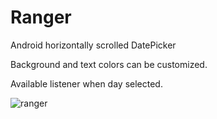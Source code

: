 # Ranger
Android horizontally scrolled DatePicker

Background and text colors can be customized.

Available listener when day selected.

![ranger](https://github.com/asantibanez/Ranger/blob/master/Ranger/screenshots/ranger.png)


